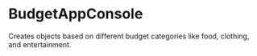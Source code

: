 # BudgetAppConsole
Creates objects based on different budget categories like food, clothing, and entertainment.
